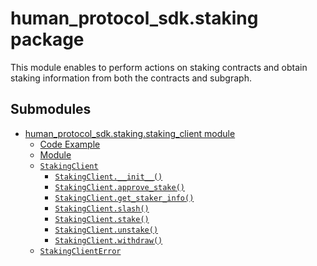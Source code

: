 # human_protocol_sdk.staking package

This module enables to perform actions on staking contracts and
obtain staking information from both the contracts and subgraph.

## Submodules

* [human_protocol_sdk.staking.staking_client module](human_protocol_sdk.staking.staking_client.md)
  * [Code Example](human_protocol_sdk.staking.staking_client.md#code-example)
  * [Module](human_protocol_sdk.staking.staking_client.md#module)
  * [`StakingClient`](human_protocol_sdk.staking.staking_client.md#human_protocol_sdk.staking.staking_client.StakingClient)
    * [`StakingClient.__init__()`](human_protocol_sdk.staking.staking_client.md#human_protocol_sdk.staking.staking_client.StakingClient.__init__)
    * [`StakingClient.approve_stake()`](human_protocol_sdk.staking.staking_client.md#human_protocol_sdk.staking.staking_client.StakingClient.approve_stake)
    * [`StakingClient.get_staker_info()`](human_protocol_sdk.staking.staking_client.md#human_protocol_sdk.staking.staking_client.StakingClient.get_staker_info)
    * [`StakingClient.slash()`](human_protocol_sdk.staking.staking_client.md#human_protocol_sdk.staking.staking_client.StakingClient.slash)
    * [`StakingClient.stake()`](human_protocol_sdk.staking.staking_client.md#human_protocol_sdk.staking.staking_client.StakingClient.stake)
    * [`StakingClient.unstake()`](human_protocol_sdk.staking.staking_client.md#human_protocol_sdk.staking.staking_client.StakingClient.unstake)
    * [`StakingClient.withdraw()`](human_protocol_sdk.staking.staking_client.md#human_protocol_sdk.staking.staking_client.StakingClient.withdraw)
  * [`StakingClientError`](human_protocol_sdk.staking.staking_client.md#human_protocol_sdk.staking.staking_client.StakingClientError)

